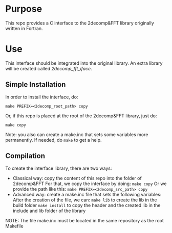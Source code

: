 # Purpose
This repo provides a C interface to the 2decomp&FFT library originally written in Fortran.

# Use

This interface should be integrated into the original library.
An extra library will be created called *2decomp_fft_iface*.

## Simple Installation
In order to install the interface, do:
```
make PREFIX=<2decomp_root_path> copy
```

Or, if this repo is placed at the root of the 2decomp&FFT library, just do:
```
make copy
```

Note: you also can create a make.inc that sets some variables more permanently.
If needed, do `make` to get a help.

## Compilation
To create the interface library, there are two ways:
- Classical way: copy the content of this repo into the folder of 2decomp&FFT
For that, we copy the interface by doing:
```make copy```
Or we provide the path like this:
```make PREFIX=<2decomp_src_path> copy```
- Advanced way: create a make.inc file that sets the following variables:
After the creation of the file, we can:
`make lib` to create the lib in the build folder
`make install` to copy the header and the created lib in the include and lib folder of the library

NOTE: The file make.inc must be located in the same repository as the root Makefile
